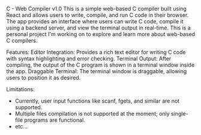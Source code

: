 C - Web Compiler v1.0
This is a simple web-based C compiler built using React and allows users to write, compile, and run C code in their browser. The app provides an interface where users can write C code, compile it using a backend server, and view the terminal output in real-time. This is a personal project I'm working on to explore and learn more about web-based C compilers.

Features:
Editor Integration: Provides a rich text editor for writing C code with syntax highlighting and error checking.
Terminal Output: After compiling, the output of the C program is shown in a terminal window inside the app.
Draggable Terminal: The terminal window is draggable, allowing users to position it as desired.

Limitations:
- Currently, user input functions like scanf, fgets, and similar are not supported.
- Multiple files compilation is not supported at the moment; only single-file programs are functional.
- etc...
